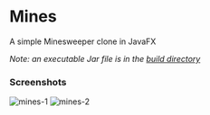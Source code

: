 # Mines
A simple Minesweeper clone in JavaFX

_Note: an executable Jar file is in the [build directory](build/)_

### Screenshots

![mines-1](https://cloud.githubusercontent.com/assets/16324894/19944934/2473d5c0-a13e-11e6-85c4-54fe384a0b84.png)
![mines-2](https://cloud.githubusercontent.com/assets/16324894/19944935/2499a55c-a13e-11e6-842c-4c66347720ce.png)
